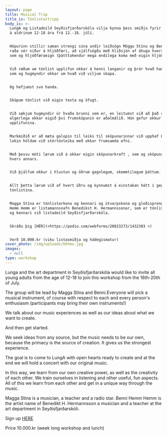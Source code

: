 ```yaml
---
layout: page
title: Musical Trip
title_is: Tónlistartripp
body_is: >-
  LungA og Listadeild Seyðisfjarðarskóla vilja kynna þess smiðju fyrir ungt fólk
  á aldrinum 12-18 ára frá 12.-18. júlí.


  Hópurinn stillir saman strengi sína undir leiðsögn Möggu Stínu og Benna. Allir
  raða sér niður á hljóðfæri, að sjálfsögðu með hliðsjón af áhuga hvers og eins
  sem og hljóðfæraeign (þátttakendur mega endilega koma með eigin hljóðfæri!)


  Við ræðum um tónlist upplifun okkar á henni langanir og þrár hvað hana varðar,
  sem og hugmyndir okkar um hvað við viljum skapa.


  Og hefjumst svo handa.


  Sköpum tónlist við eigin texta og öfugt.


  Við sækjum hugmyndir úr hvaða brunni sem er, en leitumst við að það sé
  algerlega okkar eigið því frumsköpunin er aðalmálið. Hún gefur okkur sterkustu
  upplifunina.


  Markmiðið er að mæta galopin til leiks til sköpunarinnar við upphaf LUNGA og í
  lokin höldum við stórtónleika með okkar frumsamda efni.


  Með þessu móti lærum við á okkar eigin sköpunarkraft , sem og sköpunarkraft
  hvers annars.


  Við þjálfum okkur í hlustun og öðrum gagnlegum, skemmtilegum þáttum.


  Allt þetta lærum við af hvert öðru og kynnumst á einstakan hátt í gegnum
  tónlistina.


  Magga Stína er tónlistarkona og kennari og útvarpskona og gleðisprengja. Benni
  Hemm Hemm er listamannsnafn Benedikst H. Hermannssonar, sem er tónlistarmaður
  og kennari við listadeild Seyðisfjarðarskóla.


  Skráðu þig [HÉR](<https://podio.com/webforms/20823273/1432303 >)


  Verð 10.000.kr (viku listasmiðja og hádegismatur)
cover_photo: /img/uploads/bhhms.jpg
images:
  - null
type: workshop
---
```

Lunga and the art department in Seyðisfjarðarskóla would like to invite all young adults from the age of 12-18 to join this workshop from the 16th-20th of July.

The group will be lead by Magga Stína and Benni.Everyone will pick a musical instrument, of course with respect to each and every person's enthusiasm (participants may bring their own instruments!)

We talk about our music experiences as well as our ideas about what we want to create.

And then get started.

We seek ideas from any source, but the music needs to be our own, because the primacy is the source of creation. It gives us the strongest experience.

The goal is to come to LungA with open hearts ready to create and at the end we will hold a concert with our original music.

In this way, we learn from our own creative power, as well as the creativity of each other. We train ourselves in listening and other useful, fun aspects. All of this we learn from each other and get in a unique way through the music.

Magga Stína is a musician, a teacher and a radio star. Benni Hemm Hemm is the artist name of Benedikt H. Hermannsson a musician and a teacher at the art department in Seyðisfjarðarskóli.

Sign up [HERE](<https://podio.com/webforms/20823273/1432303 >)

Price 10.000.kr (week long workshop and lunch)
